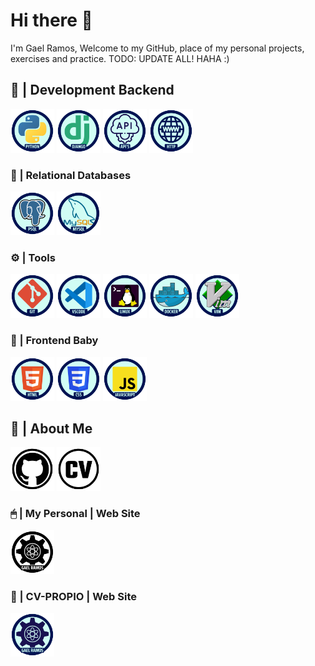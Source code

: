 # Hi there 👋
I'm Gael Ramos, Welcome to my GitHub, place of my personal projects, exercises and practice. TODO: UPDATE ALL! HAHA :)

## 🐍 | Development Backend 
<code><img width="70" src="https://raw.githubusercontent.com/esgaelramos/esgaelramos/main/PYTHON.svg"></code>
<code><img width="70" src="https://raw.githubusercontent.com/esgaelramos/esgaelramos/main/DJANGO.svg"></code>
<code><img width="70" src="https://raw.githubusercontent.com/esgaelramos/esgaelramos/main/API'S.svg"></code>
<code><img width="70" src="https://raw.githubusercontent.com/esgaelramos/esgaelramos/main/http.png"></code>

### 💾 | Relational Databases
<code><img width="70" src="https://raw.githubusercontent.com/esgaelramos/esgaelramos/main/PSQL.svg"></code>
<code><img width="70" src="https://raw.githubusercontent.com/esgaelramos/esgaelramos/main/MYSQL.svg"></code>

### ⚙ | Tools
<code><img width="70" src="https://raw.githubusercontent.com/esgaelramos/esgaelramos/main/GIT.svg"></code>
<code><img width="70" src="https://raw.githubusercontent.com/esgaelramos/esgaelramos/main/vscode.png"></code>
<code><img width="70" src="https://raw.githubusercontent.com/esgaelramos/esgaelramos/main/LINUX.svg"></code>
<code><img width="70" src="https://raw.githubusercontent.com/esgaelramos/esgaelramos/main/DOCKER.svg"></code>
<code><img width="70" src="https://raw.githubusercontent.com/esgaelramos/esgaelramos/main/vim.png"></code>

### 🍼 | Frontend Baby
<code><img width="70" src="https://raw.githubusercontent.com/esgaelramos/esgaelramos/main/HTML.svg"></code>
<code><img width="70" src="https://raw.githubusercontent.com/esgaelramos/esgaelramos/main/CSS.svg"></code>
<code><img width="70" src="https://raw.githubusercontent.com/esgaelramos/esgaelramos/main/JS.svg"></code>

## 🤔 | About Me
<code>[<img width="70" src="https://raw.githubusercontent.com/esgaelramos/esgaelramos/main/github.svg">](https://github.com/esgaelramos)</code>
<code>[<img width="70" src="https://raw.githubusercontent.com/esgaelramos/esgaelramos/main/cv.svg">](https://esgaelramos.xyz/assets/CV-Gael-Ramos-Backend.pdf)</code>
### 🖱 | My Personal | Web Site 
<code>[<img width="70" src="https://raw.githubusercontent.com/esgaelramos/esgaelramos/main/assets/x.svg">](https://esgaelramos.xyz)</code>
### 📁 | CV-PROPIO | Web Site 
<code>[<img width="70" src="https://raw.githubusercontent.com/esgaelramos/esgaelramos/main/myweb.png">](https://cvpropio.com)</code>

<!--
**esgaelramos/esgaelramos** is a ✨ _special_ ✨ repository because its `README.md` (this file) appears on your GitHub profile.

Here are some ideas to get you started:

- 🔭 I’m currently working on ...
- 🌱 I’m currently learning ...
- 👯 I’m looking to collaborate on ...
- 🤔 I’m looking for help with ...
- 💬 Ask me about ...
- 📫 How to reach me: ...
- 😄 Pronouns: ...
- ⚡ Fun fact: ...
# 🤔 | Programming
![alt text](https://upload.wikimedia.org/wikipedia/commons/thumb/e/e0/Git-logo.svg/1280px-Git-logo.svg.png)

-->
